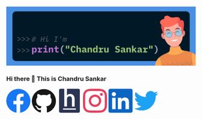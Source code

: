 ![](https://raw.githubusercontent.com/ChandruSankar/ChandruSankar/master/Readme_Profile.jpg)

### Hi there 👋 This is Chandru Sankar 

<img src="https://raw.githubusercontent.com/ChandruSankar/ChandruSankar/master/assets/facebook.svg" width="64" height="64"> <span></span>
<img src="https://raw.githubusercontent.com/ChandruSankar/ChandruSankar/master/assets/github.svg" width="64" height="64">
<img src="https://raw.githubusercontent.com/ChandruSankar/ChandruSankar/master/assets/hackerearth.svg" width="64" height="64">
<img src="https://raw.githubusercontent.com/ChandruSankar/ChandruSankar/master/assets/instagram.svg" width="64" height="64">
<img src="https://raw.githubusercontent.com/ChandruSankar/ChandruSankar/master/assets/linkedin.svg" width="64" height="64">
<img src="https://raw.githubusercontent.com/ChandruSankar/ChandruSankar/master/assets/twitter.svg" width="64" height="64">



